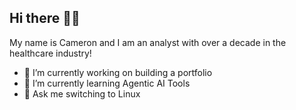 ## Hi there 👋🏾

My name is Cameron and I am an analyst with over a decade in the healthcare industry!

- 🔭 I’m currently working on building a portfolio
- 🌱 I’m currently learning Agentic AI Tools
- 💬 Ask me switching to Linux

<!--
- 📫 How to reach me: ...
-->
